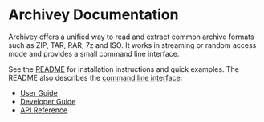 # Archivey Documentation

Archivey offers a unified way to read and extract common archive formats such as ZIP, TAR, RAR, 7z and ISO. It works in streaming or random access mode and provides a small command line interface.

See the [README](../README.md) for installation instructions and quick examples.
The README also describes the [command line interface](../README.md#command-line-usage).

- [User Guide](user_guide.md)
- [Developer Guide](developer_guide.md)
- [API Reference](api/archivey.html)
